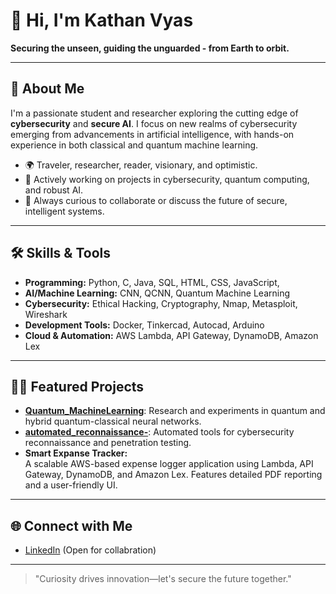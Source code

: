# 👋 Hi, I'm Kathan Vyas

**Securing the unseen, guiding the unguarded - from Earth to orbit.**

---

## 🚀 About Me

I'm a passionate student and researcher exploring the cutting edge of **cybersecurity** and **secure AI**. I focus on new realms of cybersecurity emerging from advancements in artificial intelligence, with hands-on experience in both classical and quantum machine learning.

- 🌍 Traveler, researcher, reader, visionary, and optimistic.
- 🔭 Actively working on projects in cybersecurity, quantum computing, and robust AI.
- 💬 Always curious to collaborate or discuss the future of secure, intelligent systems.

---

## 🛠️ Skills & Tools

- **Programming:** Python, C, Java, SQL, HTML, CSS, JavaScript, 
- **AI/Machine Learning:** CNN, QCNN, Quantum Machine Learning
- **Cybersecurity:** Ethical Hacking, Cryptography, Nmap, Metasploit, Wireshark
- **Development Tools:** Docker, Tinkercad, Autocad, Arduino
- **Cloud & Automation:** AWS Lambda, API Gateway, DynamoDB, Amazon Lex

---

## 🧑‍💻 Featured Projects

- [**Quantum_MachineLearning**](https://github.com/KATHAN-VYAS/Quantum_MachineLearning): Research and experiments in quantum and hybrid quantum-classical neural networks.
- [**automated_reconnaissance-**](https://github.com/KATHAN-VYAS/automated_reconnaissance-): Automated tools for cybersecurity reconnaissance and penetration testing.
- **Smart Expanse Tracker:**  
  A scalable AWS-based expense logger application using Lambda, API Gateway, DynamoDB, and Amazon Lex. Features detailed PDF reporting and a user-friendly UI.

---

## 🌐 Connect with Me

- [LinkedIn](https://www.linkedin.com/in/kathan-vyas-29b558253/) (Open for collabration)
  

---

> "Curiosity drives innovation—let's secure the future together."
